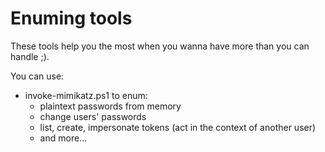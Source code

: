 # Enuming tools

These tools help you the most when you wanna have more than you can handle ;).

You can use:
 - invoke-mimikatz.ps1 to enum:
   - plaintext passwords from memory
   - change users' passwords
   - list, create, impersonate tokens (act in the context of another user)
   - and more...
